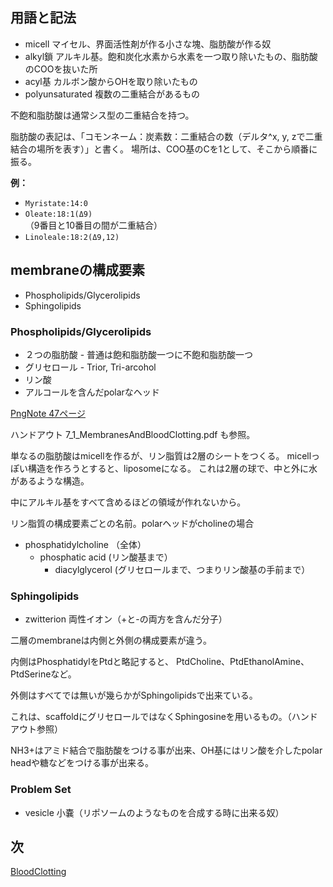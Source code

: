 ## 用語と記法

- micell マイセル、界面活性剤が作る小さな塊、脂肪酸が作る奴
- alkyl鎖 アルキル基。飽和炭化水素から水素を一つ取り除いたもの、脂肪酸のCOOを抜いた所
- acyl基 カルボン酸からOHを取り除いたもの
- polyunsaturated 複数の二重結合があるもの

不飽和脂肪酸は通常シス型の二重結合を持つ。

脂肪酸の表記は、「コモンネーム：炭素数：二重結合の数（デルタ^x, y, zで二重結合の場所を表す）」と書く。
場所は、COO基のCを1として、そこから順番に振る。

**例：**

- `Myristate:14:0`
- `Oleate:18:1(Δ9)`  
（9番目と10番目の間が二重結合）
- `Linoleale:18:2(Δ9,12)`

## membraneの構成要素

- Phospholipids/Glycerolipids
- Sphingolipids

### Phospholipids/Glycerolipids

- ２つの脂肪酸 - 普通は飽和脂肪酸一つに不飽和脂肪酸一つ
- グリセロール - Trior, Tri-arcohol
- リン酸
- アルコールを含んだpolarなヘッド

[PngNote 47ページ](https://karino2.github.io/ImageGallery/Biochemistry705x.html#lg=1&slide=46)

ハンドアウト 7_1_MembranesAndBloodClotting.pdf も参照。

単なるの脂肪酸はmicellを作るが、リン脂質は2層のシートをつくる。
micellっぽい構造を作ろうとすると、liposomeになる。
これは2層の球で、中と外に水があるような構造。

中にアルキル基をすべて含めるほどの領域が作れないから。

リン脂質の構成要素ごとの名前。polarヘッドがcholineの場合

- phosphatidylcholine （全体）
   - phosphatic acid (リン酸基まで）
       - diacylglycerol (グリセロールまで、つまりリン酸基の手前まで）

### Sphingolipids

- zwitterion 両性イオン（+と-の両方を含んだ分子）

二層のmembraneは内側と外側の構成要素が違う。

内側はPhosphatidylをPtdと略記すると、
PtdCholine、PtdEthanolAmine、PtdSerineなど。

外側はすべてでは無いが幾らかがSphingolipidsで出来ている。

これは、scaffoldにグリセロールではなくSphingosineを用いるもの。（ハンドアウト参照）

NH3+はアミド結合で脂肪酸をつける事が出来、OH基にはリン酸を介したpolar headや糖などをつける事が出来る。

### Problem Set

- vesicle 小嚢（リポソームのようなものを合成する時に出来る奴）

## 次

[BloodClotting](BloodClotting.md)